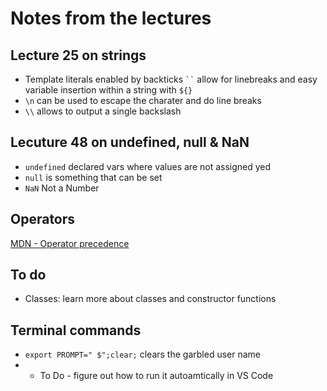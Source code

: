 # Notes from the lectures

## Lecture 25 on strings

* Template literals enabled by backticks ` `` ` allow for linebreaks and easy variable insertion within a string with `${}`
* `\n` can be used to escape the charater and do line breaks
* `\\` allows to output a single backslash

## Lecuture 48 on undefined, null & NaN
* `undefined` declared vars where values are not assigned yed
* `null` is something that can be set
* `NaN` Not a Number

## Operators
[MDN - Operator precedence](https://developer.mozilla.org/en-US/docs/Web/JavaScript/Reference/Operators/Operator_Precedence)

## To do
* Classes: learn more about classes and constructor functions

## Terminal commands
* `export PROMPT=" $";clear;` clears the garbled user name
* * To Do - figure out how to run it autoamtically in VS Code